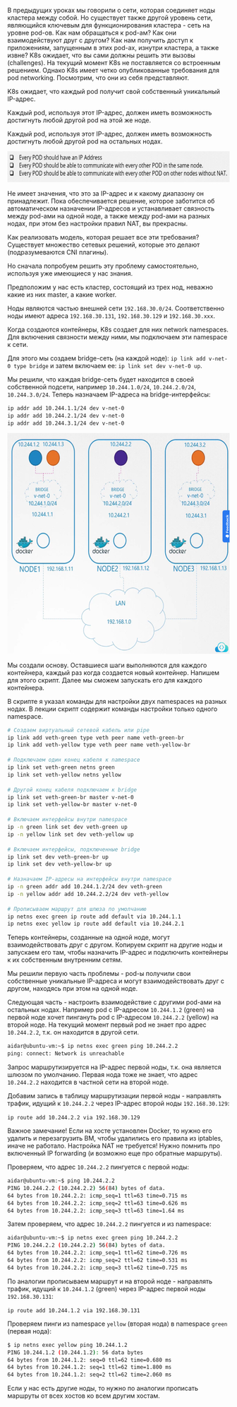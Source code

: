 В предыдущих уроках мы говорили о сети, которая соединяет ноды кластера между собой. Но существует также другой уровень сети, являющийся ключевым для функционирования кластера - сеть на уровне pod-ов. Как нам обращаться к pod-ам? Как они взаимодействуют друг с другом? Как нам получить доступ к приложениям, запущенным в этих pod-ах, изнутри кластера, а также извне? K8s ожидает, что вы сами должны решить эти вызовы (challenges). На текущий момент K8s не поставляется со встроенным решением. Однако K8s имеет четко опубликованные требования для pod networking. Посмотрим, что они из себя представляют.

K8s ожидает, что каждый pod получит свой собственный уникальный IP-адрес.

Каждый pod, используя этот IP-адрес, должен иметь возможность достигнуть любой другой pod на этой же ноде.

Каждый pod, используя этот IP-адрес, должен иметь возможность достигнуть любой другой pod на остальных нодах.

<img src="image.png" width="700" height="70"><br>

Не имеет значения, что это за IP-адрес и к какому диапазону он принадлежит. Пока обеспечивается решение, которое заботится об автоматическом назначении IP-адресов и устанавливает связность между pod-ами на одной ноде, а также между pod-ами на разных нодах, при этом без настройки правил NAT, вы прекрасны.

Как реализовать модель, которая решает все эти требования? Существует множество сетевых решений, которые это делают (подразумеваются CNI плагины).

Но сначала попробуем решить эту проблему самостоятельно, используя уже имеющиеся у нас знания.

Предположим у нас есть кластер, состоящий из трех нод, неважно какие из них master, а какие worker.

Ноды являются частью внешней сети `192.168.30.0/24`. Соответственно ноды имеют адреса `192.168.30.131`, `192.168.30.129` и `192.168.30.xxx`.

Когда создаются контейнеры, K8s создает для них network namespaces. Для включения связности между ними, мы подключаем эти namespace к сети.

Для этого мы создаем bridge-сеть (на каждой ноде): `ip link add v-net-0 type bridge` и затем включаем ее: `ip link set dev v-net-0 up`.

Мы решили, что каждая bridge-сеть будет находится в своей собственной подсети, например `10.244.1.0/24`, `10.244.2.0/24`, `10.244.3.0/24`. Теперь назначаем IP-адреса на bridge-интерфейсы:

```bash
ip addr add 10.244.1.1/24 dev v-net-0
ip addr add 10.244.2.1/24 dev v-net-0
ip addr add 10.244.3.1/24 dev v-net-0
```

<img src="image-1.png" width="700" height="500"><br>

Мы создали основу. Оставшиеся шаги выполняются для каждого контейнера, каждый раз когда создается новый контейнер. Напишем для этого скрипт. Далее мы сможем запускать его для каждого контейнера.

В скрипте я указал команды для настройки двух namespaces на разных нодах. В лекции скрипт содержит команды настройки только одного namespace.

```bash
# Создаем виртуальный сетевой кабель или pipe
ip link add veth-green type veth peer name veth-green-br
ip link add veth-yellow type veth peer name veth-yellow-br

# Подключаем один конец кабеля к namespace
ip link set veth-green netns green
ip link set veth-yellow netns yellow

# Другой конец кабеля подключаем к bridge
ip link set veth-green-br master v-net-0
ip link set veth-yellow-br master v-net-0

# Включаем интерфейсы внутри namespace
ip -n green link set dev veth-green up
ip -n yellow link set dev veth-yellow up

# Включаем интерфейсы, подключенные bridge
ip link set dev veth-green-br up
ip link set dev veth-yellow-br up

# Назначаем IP-адресы на интерфейсы внутри namespace
ip -n green addr add 10.244.1.2/24 dev veth-green
ip -n yellow addr add 10.244.2.2/24 dev veth-yellow

# Прописываем маршрут для шлюза по умолчанию
ip netns exec green ip route add default via 10.244.1.1
ip netns exec yellow ip route add default via 10.244.2.1
```

Теперь контейнеры, созданные на одной ноде, могут взаимодействовать друг с другом. Копируем скрипт на другие ноды и запускаем его там, чтобы назначить IP-адрес и подключить контейнеры к их собственным внутренним сетям.

Мы решили первую часть проблемы - pod-ы получили свои собственные уникальные IP-адреса и могут взаимодействовать друг с другом, находясь при этом на одной ноде.

Следующая часть - настроить взаимодействие с другими pod-ами на остальных нодах. Например pod с IP-адресом `10.244.1.2` (green) на первой ноде хочет пингануть pod с IP-адресом `10.244.2.2` (yellow) на второй ноде. На текущий момент первый pod не знает про адрес `10.244.2.2`, т.к. он находится в другой сети.

```bash
aidar@ubuntu-vm:~$ ip netns exec green ping 10.244.2.2
ping: connect: Network is unreachable
```

Запрос маршрутизируется на IP-адрес первой ноды, т.к. она является шлюзом по умолчанию. Первая нода тоже не знает, что адрес `10.244.2.2` находится в частной сети на второй ноде.

Добавим запись в таблицу маршрутизации первой ноды - направлять трафик, идущий к `10.244.2.2` через IP-адрес второй ноды `192.168.30.129`:

`ip route add 10.244.2.2 via 192.168.30.129`

Важное замечание! Если на хосте установлен Docker, то нужно его удалить и перезагрузить ВМ, чтобы удалились его правила из iptables, иначе не работало. Настройка NAT не требуется! Нужно помнить про включенный IP forwarding (и возможно еще про обратные маршруты).

Проверяем, что адрес `10.244.2.2` пингуется с первой ноды:

```bash
aidar@ubuntu-vm:~$ ping 10.244.2.2
PING 10.244.2.2 (10.244.2.2) 56(84) bytes of data.
64 bytes from 10.244.2.2: icmp_seq=1 ttl=63 time=0.715 ms
64 bytes from 10.244.2.2: icmp_seq=2 ttl=63 time=0.626 ms
64 bytes from 10.244.2.2: icmp_seq=3 ttl=63 time=1.64 ms
```

Затем проверяем, что адрес `10.244.2.2` пингуется и из namespace:

```bash
aidar@ubuntu-vm:~$ ip netns exec green ping 10.244.2.2
PING 10.244.2.2 (10.244.2.2) 56(84) bytes of data.
64 bytes from 10.244.2.2: icmp_seq=1 ttl=62 time=0.726 ms
64 bytes from 10.244.2.2: icmp_seq=2 ttl=62 time=0.531 ms
64 bytes from 10.244.2.2: icmp_seq=3 ttl=62 time=0.725 ms
```

По аналогии прописываем маршрут и на второй ноде - направлять трафик, идущий к `10.244.1.2` (green) через IP-адрес первой ноды `192.168.30.131`:

`ip route add 10.244.1.2 via 192.168.30.131`

Проверяем пинги из namespace `yellow` (вторая нода) в namespace `green` (первая нода):

```bash
$ ip netns exec yellow ping 10.244.1.2
PING 10.244.1.2 (10.244.1.2): 56 data bytes
64 bytes from 10.244.1.2: seq=0 ttl=62 time=0.680 ms
64 bytes from 10.244.1.2: seq=1 ttl=62 time=1.800 ms
64 bytes from 10.244.1.2: seq=2 ttl=62 time=2.060 ms
```

Если у нас есть другие ноды, то нужно по аналогии прописать маршруты от всех хостов ко всем другим хостам.